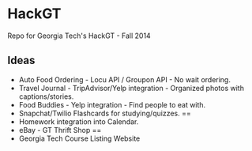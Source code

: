 HackGT
======

Repo for Georgia Tech's HackGT - Fall 2014

Ideas
-----

- Auto Food Ordering - Locu API / Groupon API - No wait ordering.
- Travel Journal - TripAdvisor/Yelp integration - Organized photos with captions/stories.
- Food Buddies - Yelp integration - Find people to eat with. 
- Snapchat/Twilio Flashcards for studying/quizzes. ==
- Homework integration into Calendar.
- eBay - GT Thrift Shop ==
- Georgia Tech Course Listing Website


